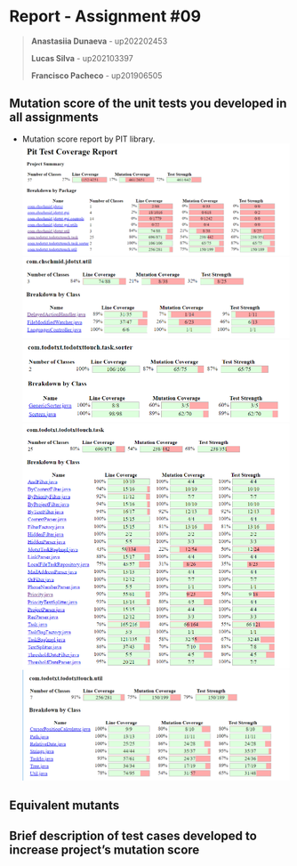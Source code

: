 # Report - Assignment #09

> **Anastasiia Dunaeva** - up202202453
>
> **Lucas Silva** - up202103397
>
> **Francisco Pacheco** - up201906505
> 

## Mutation score of the unit tests you developed in all assignments
- Mutation score report by PIT library.
![full mutation report](../.github/09/mutation_before.png)
![mutation jdotxt util report](../.github/09/mutation_jdotxt_util.png)
![mutation sorter report](../.github/09/mutation_sorter.png)
![mutation task report](../.github/09/mutation_task.png)
![mutation util report](../.github/09/mutation_util.png)

## Equivalent mutants

## Brief description of test cases developed to increase project’s mutation score